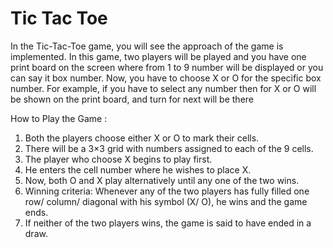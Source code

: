 # Tic Tac Toe
In the Tic-Tac-Toe game, you will see the approach of the game is implemented. In this game, two players will be played and you have one print board on the screen where from 1 to 9 number will be displayed or you can say it box number. Now, you have to choose X or O for the specific box number. For example, if you have to select any number then for X or O will be shown on the print board, and turn for next will be there

How to Play the Game :

1. Both the players choose either X or O to mark their cells.
2. There will be a 3×3 grid with numbers assigned to each of the 9 cells.
3. The player who choose X begins to play first.
4. He enters the cell number where he wishes to place X.
5. Now, both O and X play alternatively until any one of the two wins.
6. Winning criteria: Whenever any of the two players has fully filled one row/ column/ diagonal with his symbol (X/ O), he wins and the game ends.
7. If neither of the two players wins, the game is said to have ended in a draw.
